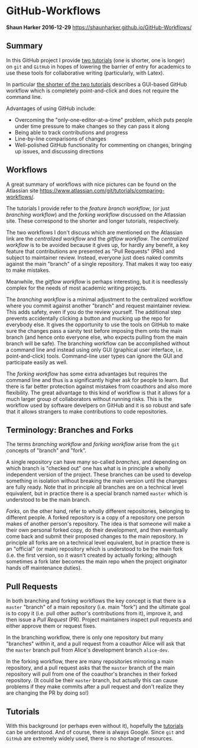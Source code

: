 # GitHub-Workflows

**Shaun Harker 2016-12-29**  <https://shaunharker.github.io/GitHub-Workflows/>

## Summary

In this GitHub project I provide [two tutorials](https://shaunharker.github.io/GitHub-Workflows/) (one is shorter, one is longer) on `git` and `GitHub` in hopes of lowering the barrier of entry for academics to use these tools for collaborative writing (particularly, with Latex). 

In particular [the shorter of the two tutorials](https://shaunharker.github.io/GitHub-Workflows/Branching-Workflow/GitHub-Branching-Workflow.html)  describes a GUI-based GitHub workflow which is completely point-and-click and does not require the command line.

Advantages of using GitHub include:

* Overcoming the "only-one-editor-at-a-time" problem, which puts people under time pressure to make changes so they can pass it along
* Being able to track contributions and progress
* Line-by-line comparisons of changes
* Well-polished GitHub functionality for commenting on changes, bringing up issues, and discussing directions


## Workflows 

A great summary of workflows with nice pictures can be found on the Atlassian site <https://www.atlassian.com/git/tutorials/comparing-workflows/>.

The tutorials I provide refer to the _feature branch workflow_, (or just _branching workflow_) and the _forking workflow_ discussed on the Atlassian site. These correspond to the shorter and longer tutorials, respectively.

The two workflows I don't discuss which are mentioned on the Atlassian link are the _centralized workflow_ and the _gitflow workflow_. The _centralized workflow_ is to be avoided because it gives up, for hardly any benefit, a key feature that contributions are presented as "Pull Requests" (PRs) and subject to maintainer review. Instead, everyone just does naked commits against the main "branch" of a single repository. That makes it way too easy to make mistakes.

Meanwhile, the _gitflow workflow_ is perhaps interesting, but it is  needlessly complex for the needs of most academic writing projects.

The _branching workflow_ is a minimal adjustment to the centralized workflow where you commit against another "branch" and request maintainer review. This adds safety, even if you do the review yourself. The additional step prevents accidentally clicking a button and mucking up the repo for everybody else. It gives the opportunity to use the tools on GitHub to make sure the changes pass a sanity test before imposing them onto the main branch (and hence onto everyone else, who expects pulling from the main branch will be safe). The branching workflow can be accomplished without a command line and instead using only GUI (graphical user interface, i.e. point-and-click) tools. Command-line user types can ignore the GUI and participate easily as well.

The _forking workflow_ has some extra advantages but requires the command line and thus is a significantly higher ask for people to learn. But there is far better protection against mistakes from coauthors and also more flexibility. The great advantage to this kind of workflow is that it allows for a much larger group of collaborators without running risks. This is the workflow used by software develpers on GitHub and it is so robust and safe that it allows strangers to make contributions to code repositories.

## Terminology: Branches and Forks

The terms _branching workflow_ and _forking workflow_ arise from the `git` concepts of "branch" and "fork". 

A single repository can have many so-called _branches_, and depending on which branch is "checked out" one has what is in principle a wholly independent version of the project. These branches can be used to develop something in isolation without breaking the main version until the changes are fully ready. Note that in principle all branches are on a technical level equivalent, but in practice there is a special branch named `master` which is understood to be the main branch.

_Forks_, on the other hand, refer to wholly different repositories, belonging to different people. A forked repository is a copy of a repository one person makes of another person's repository. The idea is that someone will make a their own personal forked copy, do their development, and then eventually come back and submit their proposed changes to the main repository. In principle all forks are on a technical level equivalent, but in practice there is an "official" (or main) repository which is understood to be the main fork (i.e. the first version, so it wasn't created by actually forking; although sometimes a fork later becomes the main repo when the project originator hands off maintenance duties).

## Pull Requests

In both branching and forking workflows the key concept is that there is a `master` "branch" of a main repository (i.e. main "fork") and the ultimate goal is to copy it (i.e. pull other author's contributions from it), improve it, and then issue a _Pull Request_ (PR). Project maintainers inspect pull requests and either approve them or request fixes. 

In the branching workflow, there is only one repository but many "branches" within it, and a pull request from a coauthor Alice will ask that the `master` branch pull from Alice's development branch `alice-dev`. 

In the forking workflow, there are many repositories mirroring a main repository, and a pull request asks that the `master` branch of the main repository will pull from one of the coauthor's branches in their forked repository. (It could be their `master` branch, but actually this can cause problems if they make commits after a pull request and don't realize they are changing the PR by doing so!)

## Tutorials

With this background (or perhaps even without it), hopefully the [tutorials](https://shaunharker.github.io/GitHub-Workflows/) can be understood. And of course, there is always Google. Since `git` and `GitHub` are extremely widely used, there is no shortage of resources.  



